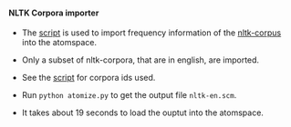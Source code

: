 #### NLTK Corpora importer

* The [script](import.py) is used to import frequency information of the
[nltk-corpus](http://www.nltk.org/nltk_data/) into the atomspace.

* Only a subset of nltk-corpora, that are in english, are imported.

* See the [script](import.py) for corpora ids used.

* Run `python atomize.py` to get the output file `nltk-en.scm`.

* It takes about 19 seconds to load the ouptut into the atomspace.
